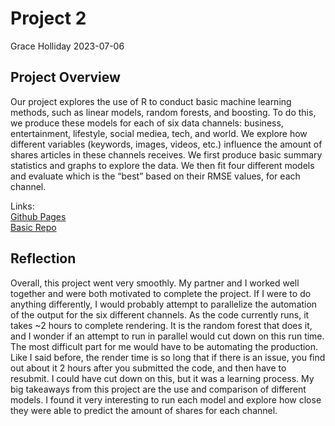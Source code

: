 Project 2
================
Grace Holliday
2023-07-06

## Project Overview

Our project explores the use of R to conduct basic machine learning
methods, such as linear models, random forests, and boosting. To do
this, we produce these models for each of six data channels: business,
entertainment, lifestyle, social mediea, tech, and world. We explore how
different variables (keywords, images, videos, etc.) influence the
amount of shares articles in these channels receives. We first produce
basic summary statistics and graphs to explore the data. We then fit
four different models and evaluate which is the “best” based on their
RMSE values, for each channel.

Links:  
[Github Pages](https://dadambro.github.io/project-2C/)  
[Basic Repo](https://github.com/dadambro/project-2C)

## Reflection

Overall, this project went very smoothly. My partner and I worked well
together and were both motivated to complete the project. If I were to
do anything differently, I would probably attempt to parallelize the
automation of the output for the six different channels. As the code
currently runs, it takes ~2 hours to complete rendering. It is the
random forest that does it, and I wonder if an attempt to run in
parallel would cut down on this run time. The most difficult part for me
would have to be automating the production. Like I said before, the
render time is so long that if there is an issue, you find out about it
2 hours after you submitted the code, and then have to resubmit. I could
have cut down on this, but it was a learning process. My big takeaways
from this project are the use and comparison of different models. I
found it very interesting to run each model and explore how close they
were able to predict the amount of shares for each channel.
